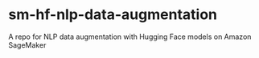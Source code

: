# sm-hf-nlp-data-augmentation
A repo for NLP data augmentation with Hugging Face models on Amazon SageMaker

